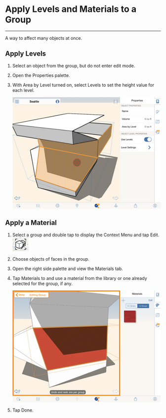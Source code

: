 # Apply Levels and Materials to a Group

----

A way to affect many objects at once.
 

## Apply Levels

1. Select an object from the group, but do not enter edit mode.
2. Open the Properties palette.
3. With Area by Level turned on, select Levels to set the height value for each level. 
    
    ![](Images/GUID-4D8C214F-76D3-4B37-8E63-EA62DE5FC2D2-low.png)

## Apply a Material

1. Select a group and double tap to display the Context Menu and tap Edit.![](Images/GUID-1200972C-E22F-4B84-A1FA-F2FE3F9A096E-low.png)
2. Choose objects of faces in the group.
3. Open the right side palette and view the Materials tab.
4. Tap Materials to and use a material from the library or one already selected for the group, if any. 
    
    ![](Images/GUID-6F006B5D-540C-46B4-9EB7-4BA1B7C9CBC3-low.png)
5. Tap Done.
